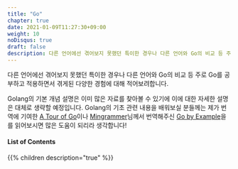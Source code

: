 ```yaml
---
title: "Go"
chapter: true
date: 2021-01-09T11:27:30+09:00
weight: 10
noDisqus: true
draft: false
description: 다른 언어에선 겪어보지 못했던 특이한 경우나 다른 언어와 Go의 비교 등 주로 Go를 공부하고 적용하면서 겪게된 다양한 경험에 대해 적어보려합니다.
---
```

다른 언어에선 겪어보지 못했던 특이한 경우나 다른 언어와 Go의 비교 등 주로 Go를 공부하고 적용하면서 겪게된 다양한 경험에 대해 적어보려합니다.

Golang의 기본 개념 설명은 이미 많은 자료를 찾아볼 수 있기에 이에 대한 자세한 설명은 대체로 생략할 예정입니다. 
Golang의 기초 관련 내용을 배워보실 분들께는 제가 번역에 기여한 [A Tour of Go](https://go-tour-ko.appspot.com)이나 [Mingrammer](https://github.com/mingrammer)님께서 번역해주신 [Go by Example](https://mingrammer.com/gobyexample/)을
를 읽어보시면 많은 도움이 되리라 생각합니다!

#### List of Contents

{{% children description="true" %}}